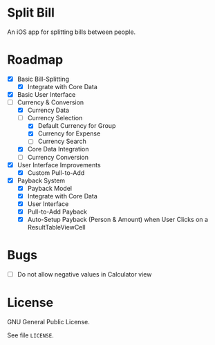 # Split Bill

An iOS app for splitting bills between people.

# Roadmap

- [x] Basic Bill-Splitting
    - [x] Integrate with Core Data
- [x] Basic User Interface
- [ ] Currency & Conversion
    - [x] Currency Data
    - [ ] Currency Selection
        - [x] Default Currency for Group
        - [x] Currency for Expense
        - [ ] Currency Search
    - [x] Core Data Integration
    - [ ] Currency Conversion
- [x] User Interface Improvements
    - [x] Custom Pull-to-Add
- [x] Payback System
    - [x] Payback Model
    - [x] Integrate with Core Data
    - [x] User Interface
    - [x] Pull-to-Add Payback
    - [x] Auto-Setup Payback (Person & Amount) when User Clicks on a ResultTableViewCell

# Bugs

- [ ] Do not allow negative values in Calculator view

# License

GNU General Public License.

See file `LICENSE`.
